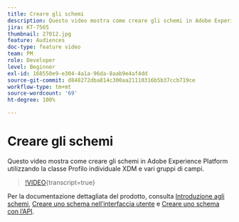 ```yaml
---
title: Creare gli schemi
description: Questo video mostra come creare gli schemi in Adobe Experience Platform utilizzando la classe Profilo individuale XDM e vari gruppi di campi.
jira: KT-7565
thumbnail: 27012.jpg
feature: Audiences
doc-type: feature video
team: PM
role: Developer
level: Beginner
exl-id: 168550e9-e304-4a1a-96da-8aab9e4af4dd
source-git-commit: d848272dba814c300aa21110316b5b37ccb719ce
workflow-type: tm+mt
source-wordcount: '69'
ht-degree: 100%

---
```


# Creare gli schemi

Questo video mostra come creare gli schemi in Adobe Experience Platform utilizzando la classe Profilo individuale XDM e vari gruppi di campi.

>[!VIDEO](https://video.tv.adobe.com/v/3430219?quality=12&learn=on&captions=ita){transcript=true}

Per la documentazione dettagliata del prodotto, consulta [Introduzione agli schemi](https://experienceleague.adobe.com/docs/journey-optimizer/using/data-management/get-started-schemas.html?lang=it), [Creare uno schema nell’interfaccia utente](https://experienceleague.adobe.com/docs/experience-platform/xdm/tutorials/create-schema-ui.html?lang=it) e [Creare uno schema con l’API](https://experienceleague.adobe.com/docs/experience-platform/xdm/tutorials/create-schema-api.html?lang=it).
